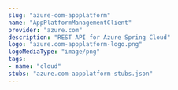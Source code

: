 ```yaml
---
slug: "azure-com-appplatform"
name: "AppPlatformManagementClient"
provider: "azure.com"
description: "REST API for Azure Spring Cloud"
logo: "azure.com-appplatform-logo.png"
logoMediaType: "image/png"
tags:
- name: "cloud"
stubs: "azure.com-appplatform-stubs.json"
---
```

